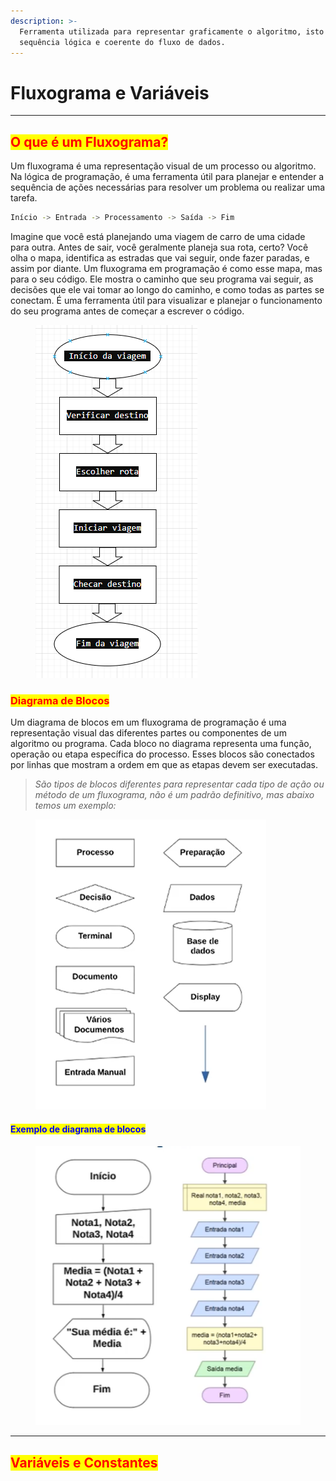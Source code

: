 ```yaml
---
description: >-
  Ferramenta utilizada para representar graficamente o algoritmo, isto é, a
  sequência lógica e coerente do fluxo de dados.
---
```


# Fluxograma e Variáveis

***

## <mark style="color:red;">O que é um Fluxograma?</mark>

Um fluxograma é uma representação visual de um processo ou algoritmo. Na lógica de programação, é uma ferramenta útil para planejar e entender a sequência de ações necessárias para resolver um problema ou realizar uma tarefa.

```bash
Início -> Entrada -> Processamento -> Saída -> Fim
```

Imagine que você está planejando uma viagem de carro de uma cidade para outra. Antes de sair, você geralmente planeja sua rota, certo? Você olha o mapa, identifica as estradas que vai seguir, onde fazer paradas, e assim por diante. Um fluxograma em programação é como esse mapa, mas para o seu código. Ele mostra o caminho que seu programa vai seguir, as decisões que ele vai tomar ao longo do caminho, e como todas as partes se conectam. É uma ferramenta útil para visualizar e planejar o funcionamento do seu programa antes de começar a escrever o código.

<figure><img src="../.gitbook/assets/image.png" alt=""><figcaption></figcaption></figure>

### <mark style="color:red;">Diagrama de Blocos</mark>

Um diagrama de blocos em um fluxograma de programação é uma representação visual das diferentes partes ou componentes de um algoritmo ou programa. Cada bloco no diagrama representa uma função, operação ou etapa específica do processo. Esses blocos são conectados por linhas que mostram a ordem em que as etapas devem ser executadas.

> _São tipos de blocos diferentes para representar cada tipo de ação ou método de um fluxograma, não é um padrão definitivo, mas abaixo temos um exemplo:_

<figure><img src="../.gitbook/assets/image (2).png" alt=""><figcaption></figcaption></figure>

#### <mark style="color:blue;">Exemplo de diagrama de blocos</mark>&#x20;

<figure><img src="../.gitbook/assets/image (3).png" alt=""><figcaption></figcaption></figure>

***

## <mark style="color:red;">Variáveis e Constantes</mark>
